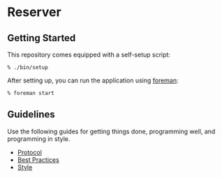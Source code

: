 Reserver
========

Getting Started
---------------

This repository comes equipped with a self-setup script:

    % ./bin/setup

After setting up, you can run the application using [foreman]:

    % foreman start

[foreman]: http://ddollar.github.io/foreman/

Guidelines
----------

Use the following guides for getting things done, programming well, and
programming in style.

* [Protocol](http://github.com/groupbuddies/guides/blob/master/protocol)
* [Best Practices](http://github.com/groupbuddies/guides/blob/master/best-practices)
* [Style](http://github.com/groupbuddies/guides/blob/master/style)
